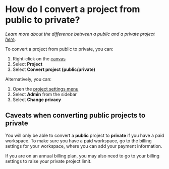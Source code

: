 # How do I convert a project from public to private?

_Learn more about the difference between a public and a private project [here](/overview/collaboration.md#public-vs-private-projects)._

To convert a project from public to private, you can:
1. Right-click on the [canvas](/overview/map-editor.md#canvas)
2. Select **Project**
3. Select **Convert project (public/private)**

Alternatively, you can:
1. Open the [project settings menu](/overview/settings.md#project-settings)
2. Select **Admin** from the sidebar
3. Select **Change privacy**

## Caveats when converting public projects to private

You will only be able to convert a **public** project to **private** if you have a paid workspace. To make sure you have a paid workspace, go to the billing settings for your workspace, where you can add your payment information.

If you are on an annual billing plan, you may also need to go to your billing settings to raise your private project limit.


